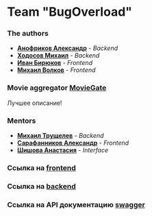 # Team "BugOverload"

### The authors
- [**Анофриков Александр**](https://github.com/Andeo1812) - *Backend*
- [**Ходосов Михаил**](https://github.com/lonkidely) - *Backend*
- [**Иван Бирюков**](https://github.com/Ivan-Bir) - *Frontend*
- [**Михаил Волков**](https://github.com/Mike5535) - *Frontend*

### Movie aggregator [MovieGate](http://movie-gate.online/)
Лучшее описание!

### Mentors
- [**Михаил Трущелев**](https://github.com/ThePsina) - *Backend*
- [**Сарафанников Александр**](https://github.com/Sarafa2n) - *Frontend*
- [**Шишова Анастасия**](https://github.com/NellinLin) - *Interface*

### Ссылка на [frontend](https://github.com/frontend-park-mail-ru/2022_2_BugOverload)

### Ссылка на [backend](https://github.com/go-park-mail-ru/2022_2_BugOverload)

### Ссылка на API документацию [swagger](https://app.swaggerhub.com/apis/Andeo1812/BugOverload/1.0.0#/)
